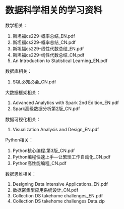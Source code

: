 # 数据科学相关的学习资料


数学相关：
  1. 斯坦福cs229-概率总结_EN.pdf
  2. 斯坦福cs229-概率总结_CN.pdf
  3. 斯坦福cs229-线性代数总结_EN.pdf
  4. 斯坦福cs229-线性代数总结_CN.pdf
  5. An Introduction to Statistical Learning_EN.pdf

数据库相关：
  1. SQL必知必会_CN.pdf

大数据框架相关：
  1. Advanced Analytics with Spark 2nd Edition_EN.pdf
  2. Spark高级数据分析第2版_CN.pdf

数据可视化相关：
  1. Visualization Analysis and Design_EN.pdf

Python相关：
  1. Python核心编程.第3版_CN.pdf
  2. Python编程快速上手—让繁琐工作自动化_CN.pdf
  3. Python高性能编程_CN.pdf

数据思维相关：
  1. Designing Data Intensive Applications_EN.pdf
  2. 数据密集型应用系统设计_CN.pdf
  3. Collection DS takehome challenges_EN.pdf
  4. Collection DS takehome challenges Data.zip
